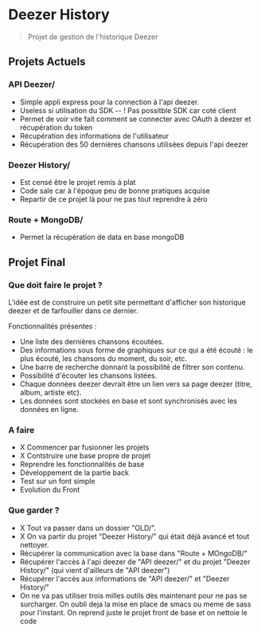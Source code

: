 Deezer History
===============

> Projet de gestion de l'historique Deezer  


Projets Actuels
---------------

### API Deezer/

 - Simple appli express pour la connection à l'api deezer.
 - Useless si utilisation du SDK -- ! Pas possitble SDK car coté client
 - Permet de voir vite fait comment se connecter avec OAuth à deezer et récupération du token
 - Récupération des informations de l'utilisateur
 - Récupération des 50 dernières chansons utilisées depuis l'api deezer


### Deezer History/  

 - Est censé être le projet remis à plat
 - Code sale car à l'époque peu de bonne pratiques acquise
 - Repartir de ce projet là pour ne pas tout reprendre à zéro


### Route + MongoDB/  

 - Permet la récupération de data en base mongoDB


Projet Final
------------

### Que doit faire le projet ?

L'idée est de construire un petit site permettant d'afficher son historique deezer et de farfouiller dans ce dernier.  
  
Fonctionnalités présentes : 
 - Une liste des dernières chansons écoutées.
 - Des informations sous forme de graphiques sur ce qui a été écouté : le plus écouté, les chansons du moment, du soir, etc.
 - Une barre de recherche donnant la possibilité de filtrer son contenu.
 - Possibilité d'écouter les chansons listées.
 - Chaque données deezer devrait être un lien vers sa page deezer (titre, album, artiste etc).
 - Les données sont stockées en base et sont synchronisés avec les données en ligne.


### A faire

 - X Commencer par fusionner les projets
 - X Contstruire une base propre de projet
 - Reprendre les fonctionnalités de base
 - Développement de la partie back
 - Test sur un font simple
 - Evolution du Front


### Que garder ?

 - X Tout va passer dans un dossier "OLD/".  
 - X On va partir du projet "Deezer History/" qui était déjà avancé et tout nettoyer.  
 - Récupérer la communication avec la base dans "Route + MOngoDB/"  
 - Récupérer l'accès à l'api deezer de "API deezer/" et du projet "Deezer History/" (qui vient d'ailleurs de "API deezer")
 - Récupérer l'accès aux informations de "API deezer/" et "Deezer History/"
 - On ne va pas utiliser trois milles outils dès maintenant pour ne pas se surcharger. On oubli deja la mise en place de smacs ou meme de sass pour l'instant. On reprend juste le projet front de base et on nettoie le code
